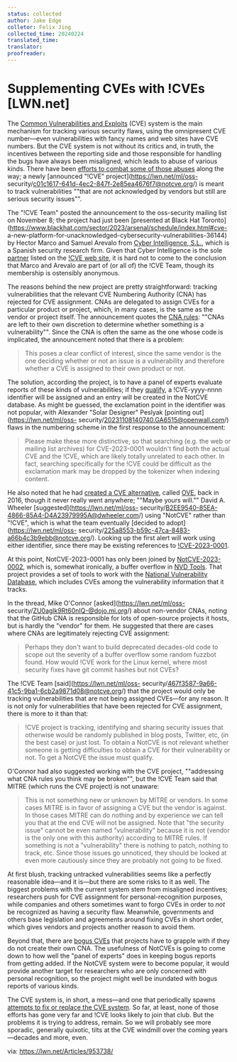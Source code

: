 ```yaml
---
status: collected
author: Jake Edge
colletor: Felix Jing
collected_time: 20240224
translated_time: 
translator: 
proofreader: 
---
```


# Supplementing CVEs with !CVEs [LWN.net]
The [Common Vulnerabilities and Exploits](https://www.cve.org/) (CVE) system
is the main mechanism for tracking various security flaws, using the
omnipresent CVE number—even vulnerabilities with fancy names and web sites
have CVE numbers. But the CVE system is not without its critics and, in truth,
the incentives between the reporting side and those responsible for handling
the bugs have always been misaligned, which leads to abuse of various kinds.
There have been [efforts to combat some of those
abuses](https://lwn.net/Articles/851849/) along the way; a newly [announced
"!CVE" project](https://lwn.net/ml/oss-
security/c01c1617-641d-4ec2-847f-2e85ea4676f7@notcve.org/) is meant to track
vulnerabilities ""that are not acknowledged by vendors but still are serious
security issues"".

The "!CVE Team" posted the announcement to the oss-security mailing list on
November 8; the project had just been [presented at Black Hat
Toronto](https://www.blackhat.com/sector/2023/arsenal/schedule/index.html#cve-
a-new-platform-for-unacknowledged-cybersecurity-vulnerabilities-36144) by
Hector Marco and Samuel Arevalo from [Cyber Intelligence,
S.L.](https://www.cyberintel.es/), which is a Spanish security research firm.
Given that Cyber Intelligence is the sole
[partner](https://notcve.org/partners.html) listed on the [!CVE web
site](https://notcve.org/), it is hard not to come to the conclusion that
Marco and Arevalo are part of (or all of) the !CVE Team, though its membership
is ostensibly anonymous.

The reasons behind the new project are pretty straightforward: tracking
vulnerabilities that the relevant CVE Numbering Authority (CNA) has rejected
for CVE assignment. CNAs are delegated to assign CVEs for a particular product
or project, which, in many cases, is the same as the vendor or project itself.
The announcement quotes the [CNA
rules](https://cve.mitre.org/cve/cna/CNA_Rules_v3.0.pdf): ""CNAs are left to
their own discretion to determine whether something is a vulnerability"".
Since the CNA is often the same as the one whose code is implicated, the
announcement noted that there is a problem:

> This poses a clear conflict of interest, since the same vendor is the one
> deciding whether or not an issue is a vulnerability and therefore whether a
> CVE is assigned to their own product or not.

The solution, according the project, is to have a panel of experts evaluate
reports of these kinds of vulnerabilities; if they
[qualify](https://notcve.org/faq.html), a !CVE-yyyy-nnnn identifier will be
assigned and an entry will be created in the NotCVE database. As might be
guessed, the exclamation point in the identifier was not popular, with
Alexander "Solar Designer" Peslyak [pointing out](https://lwn.net/ml/oss-
security/20231108140740.GA6515@openwall.com/) flaws in the numbering scheme in
the first response to the announcement:

> Please make these more distinctive, so that searching (e.g. the web or
> mailing list archives) for CVE-2023-0001 wouldn't find both the actual CVE
> and the !CVE, which are likely totally unrelated to each other. In fact,
> searching specifically for the !CVE could be difficult as the exclamation
> mark may be dropped by the tokenizer when indexing content.

He also noted that he had [created a CVE
alternative](https://lwn.net/Articles/679315/), called
[OVE](https://www.openwall.com/ove/), back in 2016, though it never really
went anywhere; ""Maybe yours will."" David A. Wheeler
[suggested](https://lwn.net/ml/oss-
security/B2EE9540-85EA-4866-85A4-D4A23979995A@dwheeler.com/) using "NotCVE"
rather than "!CVE", which is what the team eventually [decided to
adopt](https://lwn.net/ml/oss-
security/225a8553-b59c-47ca-8483-a66b4c3b9ebb@notcve.org/). Looking up the
first alert will work using either identifier, since there may be existing
references to [!CVE-2023-0001](https://notcve.org/view.php?id=!CVE-2023-0001).

At this point, NotCVE-2023-0001 has only been joined by
[NotCVE-2023-0002](https://notcve.org/view.php?id=NotCVE-2023-0002), which is,
somewhat ironically, a buffer overflow in [NVD
Tools](https://github.com/facebookincubator/nvdtools). That project provides a
set of tools to work with the [National Vulnerability
Database](https://nvd.nist.gov/), which includes CVEs among the vulnerability
information that it tracks.

In the thread, Mike O'Connor [asked](https://lwn.net/ml/oss-
security/ZU0aglk9Rt60nIQ-@dojo.mi.org/) about non-vendor CNAs, noting that the
GitHub CNA is responsible for lots of open-source projects it hosts, but is
hardly the "vendor" for them. He suggested that there are cases where CNAs are
legitimately rejecting CVE assignment:

> Perhaps they don't want to build deprecated decades-old code to scope out
> the severity of a buffer overflow some random fuzzbot found. How would !CVE
> work for the Linux kernel, where most security fixes have git commit hashes
> but not CVEs?

The !CVE Team [said](https://lwn.net/ml/oss-
security/467f3587-9a66-41c5-9ba1-6cb2a9871d08@notcve.org/) that the project
would only be tracking vulnerabilities that are not being assigned CVEs—for
any reason. It is not only for vulnerabilities that have been rejected for CVE
assignment, there is more to it than that:

> !CVE project is tracking, identifying and sharing security issues that
> otherwise would be randomly published in blog posts, Twitter, etc, (in the
> best case) or just lost. To obtain a NotCVE is not relevant whether someone
> is getting difficulties to obtain a CVE for their vulnerability or not. To
> get a NotCVE the issue must qualify.

O'Connor had also suggested working with the CVE project, ""addressing what
CNA rules you think may be broken"", but the !CVE Team said that MITRE (which
runs the CVE project) is not unaware:

> This is not something new or unknown by MITRE or vendors. In some cases
> MITRE is in favor of assigning a CVE but the vendor is against. In those
> cases MITRE can do nothing and by experience we can tell you that at the end
> CVE will not be assigned. Note that "the security issue" cannot be even
> named "vulnerability" because it is not (vendor is the only one with this
> authority) according to MITRE rules. If something is not a "vulnerability"
> there is nothing to patch, nothing to track, etc. Since those issues go
> unnoticed, they should be looked at even more cautiously since they are
> probably not going to be fixed.

At first blush, tracking untracked vulnerabilities seems like a perfectly
reasonable idea—and it is—but there are some risks to it as well. The biggest
problems with the current system stem from misaligned incentives; researchers
push for CVE assignment for personal-recognition purposes, while companies and
others sometimes want to forgo CVEs in order to _not_ be recognized as having
a security flaw. Meanwhile, governments and others base legislation and
agreements around fixing CVEs in short order, which gives vendors and projects
another reason to avoid them.

Beyond that, there are [bogus CVEs](https://lwn.net/Articles/944209/) that
projects have to grapple with if they do not create their own CNA. The
usefulness of NotCVEs is going to come down to how well the "panel of experts"
does in keeping bogus reports from getting added. If the NotCVE system were to
become popular, it would provide another target for researchers who are only
concerned with personal recognition, so the project might well be inundated
with bogus reports of various kinds.

The CVE system is, in short, a mess—and one that periodically spawns [attempts
to fix or replace the CVE
system](https://lwn.net/Security/Index/#Bug_reporting-CVE). So far, at least,
none of those efforts has gone very far and !CVE looks likely to join that
club. But the problems it is trying to address, remain. So we will probably
see more sporadic, generally quixotic, tilts at the CVE windmill over the
coming years—decades and more, even.

via: https://lwn.net/Articles/953738/
